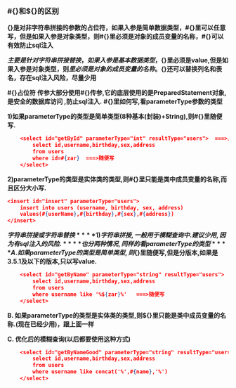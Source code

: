 ### #{}和${}的区别

**{}是对非字符串拼接的参数的占位符，如果入参是简单数据类型，#{}里可以任意写，但是如果入参是对象类型，则#{}里必须是对象的成员变量的名称，#{}可以有效防止sql注入**

**${}主要是针对字符串拼接替换，如果入参是基本数据类型，${}里必须是value,但是如果入参是对象类型，则${}里必须是对象的成员变量的名称。${}还可以替换列名和表名，存在sql注入风险，尽量少用**



**#{}占位符**
**传参大部分使用#{}传参,它的底层使用的是PreparedStatement对象,是安全的数据库访问 ,防止sql注入.**
**#{}里如何写,看parameterType参数的类型**

**1)如果parameterType的类型是简单类型(8种基本(封装)+String),则#{}里随便写.**

```json
    <select id="getById" parameterType="int" resultType="users">  ===>入参类型是简单类型
        select id,username,birthday,sex,address
        from users
        where id=#{zar}  ===>随便写
    </select>  
```



**2)parameterType的类型是实体类的类型,则#{}里只能是类中成员变量的名称,而且区分大小写.** 

```json
<insert id="insert" parameterType="users">
	insert into users (username, birthday, sex, address) 
	values(#{userName},#{birthday},#{sex},#{address})
</insert>
```





**${}字符串拼接或字符串替换**
  **1)字符串拼接,一般用于模糊查询中.建议少用,因为有sql注入的风险.** 
    **也分两种情况,同样的看parameterType的类型**
 **A. 如果parameterType的类型是简单类型,则${}里随便写,但是分版本,如果是3.5.1及以下的版本,只以写value.**

```json
    <select id="getByName" parameterType="string" resultType="users">  ===>入参是简单类型
        select id,username,birthday,sex,address
        from users
        where username like '%${zar}%'   ===>随便写
    </select> 
```

   

**B. 如果parameterType的类型是实体类的类型,则${}里只能是类中成员变量的名称.(现在已经少用)，跟上面一样**

**C. 优化后的模糊查询(以后都要使用这种方式)**

```json
    <select id="getByNameGood" parameterType="string" resultType="users">
        select id,username,birthday,sex,address
        from users
        where username like concat('%',#{name},'%')
    </select>
```

